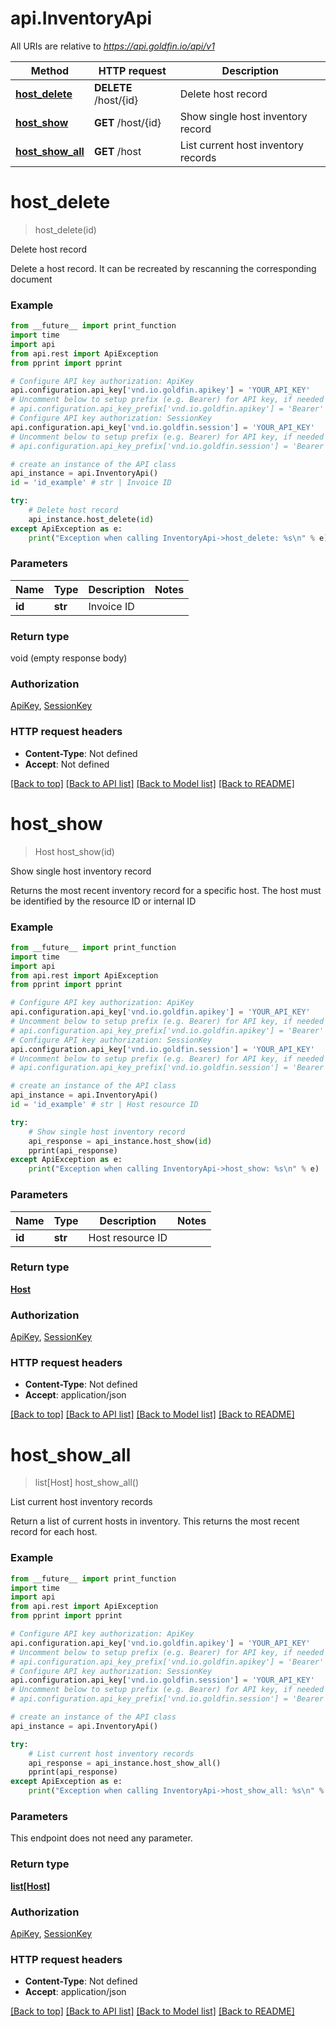# api.InventoryApi

All URIs are relative to *https://api.goldfin.io/api/v1*

Method | HTTP request | Description
------------- | ------------- | -------------
[**host_delete**](InventoryApi.md#host_delete) | **DELETE** /host/{id} | Delete host record
[**host_show**](InventoryApi.md#host_show) | **GET** /host/{id} | Show single host inventory record
[**host_show_all**](InventoryApi.md#host_show_all) | **GET** /host | List current host inventory records


# **host_delete**
> host_delete(id)

Delete host record

Delete a host record.  It can be recreated by rescanning the corresponding document

### Example 
```python
from __future__ import print_function
import time
import api
from api.rest import ApiException
from pprint import pprint

# Configure API key authorization: ApiKey
api.configuration.api_key['vnd.io.goldfin.apikey'] = 'YOUR_API_KEY'
# Uncomment below to setup prefix (e.g. Bearer) for API key, if needed
# api.configuration.api_key_prefix['vnd.io.goldfin.apikey'] = 'Bearer'
# Configure API key authorization: SessionKey
api.configuration.api_key['vnd.io.goldfin.session'] = 'YOUR_API_KEY'
# Uncomment below to setup prefix (e.g. Bearer) for API key, if needed
# api.configuration.api_key_prefix['vnd.io.goldfin.session'] = 'Bearer'

# create an instance of the API class
api_instance = api.InventoryApi()
id = 'id_example' # str | Invoice ID

try: 
    # Delete host record
    api_instance.host_delete(id)
except ApiException as e:
    print("Exception when calling InventoryApi->host_delete: %s\n" % e)
```

### Parameters

Name | Type | Description  | Notes
------------- | ------------- | ------------- | -------------
 **id** | **str**| Invoice ID | 

### Return type

void (empty response body)

### Authorization

[ApiKey](../README.md#ApiKey), [SessionKey](../README.md#SessionKey)

### HTTP request headers

 - **Content-Type**: Not defined
 - **Accept**: Not defined

[[Back to top]](#) [[Back to API list]](../README.md#documentation-for-api-endpoints) [[Back to Model list]](../README.md#documentation-for-models) [[Back to README]](../README.md)

# **host_show**
> Host host_show(id)

Show single host inventory record

Returns the most recent inventory record for a specific host.  The host must be identified by the resource ID or internal ID

### Example 
```python
from __future__ import print_function
import time
import api
from api.rest import ApiException
from pprint import pprint

# Configure API key authorization: ApiKey
api.configuration.api_key['vnd.io.goldfin.apikey'] = 'YOUR_API_KEY'
# Uncomment below to setup prefix (e.g. Bearer) for API key, if needed
# api.configuration.api_key_prefix['vnd.io.goldfin.apikey'] = 'Bearer'
# Configure API key authorization: SessionKey
api.configuration.api_key['vnd.io.goldfin.session'] = 'YOUR_API_KEY'
# Uncomment below to setup prefix (e.g. Bearer) for API key, if needed
# api.configuration.api_key_prefix['vnd.io.goldfin.session'] = 'Bearer'

# create an instance of the API class
api_instance = api.InventoryApi()
id = 'id_example' # str | Host resource ID

try: 
    # Show single host inventory record
    api_response = api_instance.host_show(id)
    pprint(api_response)
except ApiException as e:
    print("Exception when calling InventoryApi->host_show: %s\n" % e)
```

### Parameters

Name | Type | Description  | Notes
------------- | ------------- | ------------- | -------------
 **id** | **str**| Host resource ID | 

### Return type

[**Host**](Host.md)

### Authorization

[ApiKey](../README.md#ApiKey), [SessionKey](../README.md#SessionKey)

### HTTP request headers

 - **Content-Type**: Not defined
 - **Accept**: application/json

[[Back to top]](#) [[Back to API list]](../README.md#documentation-for-api-endpoints) [[Back to Model list]](../README.md#documentation-for-models) [[Back to README]](../README.md)

# **host_show_all**
> list[Host] host_show_all()

List current host inventory records

Return a list of current hosts in inventory.  This returns the most recent record for each host.

### Example 
```python
from __future__ import print_function
import time
import api
from api.rest import ApiException
from pprint import pprint

# Configure API key authorization: ApiKey
api.configuration.api_key['vnd.io.goldfin.apikey'] = 'YOUR_API_KEY'
# Uncomment below to setup prefix (e.g. Bearer) for API key, if needed
# api.configuration.api_key_prefix['vnd.io.goldfin.apikey'] = 'Bearer'
# Configure API key authorization: SessionKey
api.configuration.api_key['vnd.io.goldfin.session'] = 'YOUR_API_KEY'
# Uncomment below to setup prefix (e.g. Bearer) for API key, if needed
# api.configuration.api_key_prefix['vnd.io.goldfin.session'] = 'Bearer'

# create an instance of the API class
api_instance = api.InventoryApi()

try: 
    # List current host inventory records
    api_response = api_instance.host_show_all()
    pprint(api_response)
except ApiException as e:
    print("Exception when calling InventoryApi->host_show_all: %s\n" % e)
```

### Parameters
This endpoint does not need any parameter.

### Return type

[**list[Host]**](Host.md)

### Authorization

[ApiKey](../README.md#ApiKey), [SessionKey](../README.md#SessionKey)

### HTTP request headers

 - **Content-Type**: Not defined
 - **Accept**: application/json

[[Back to top]](#) [[Back to API list]](../README.md#documentation-for-api-endpoints) [[Back to Model list]](../README.md#documentation-for-models) [[Back to README]](../README.md)

